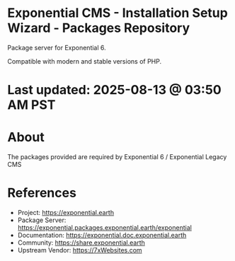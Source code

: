 Exponential CMS - Installation Setup Wizard - Packages Repository
=======================================

Package server for Exponential 6.

Compatible with modern and stable versions of PHP.

Last updated: 2025-08-13 @ 03:50 AM PST
=======================================

About
=====

The packages provided are required by Exponential 6 / Exponential Legacy CMS

References
==========

* Project: https://exponential.earth
* Package Server: https://exponential.packages.exponential.earth/exponential
* Documentation: https://exponential.doc.exponential.earth
* Community: https://share.exponential.earth
* Upstream Vendor: https://7xWebsites.com
